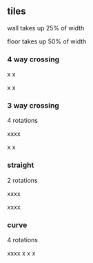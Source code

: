 tiles
-------------
wall takes up 25% of width

floor takes up 50% of width

### 4 way crossing
  x  x

  x  x
### 3 way crossing 
4 rotations

  xxxx

  x  x

### straight
2 rotations

  xxxx

  xxxx

### curve
4 rotations

  xxxx
  x
  x  x
